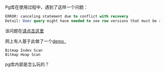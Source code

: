 Pg库在使用过程中，遇到了这样一个问题：

```sql
ERROR: canceling statement due to conflict with recovery
Detail: User query might have needed to see row versions that must be removed
```

该问题在[请点击这里](https://stackoverflow.com/questions/14592436/postgresql-error-canceling-statement-due-to-conflict-with-recovery)  

网上有人基于此做了一个[demo ](https://developer.aliyun.com/article/14644), 

```
Bitmap Index Scan
Bitmap Heap Scan 
```

pg库内部是怎么玩的？

